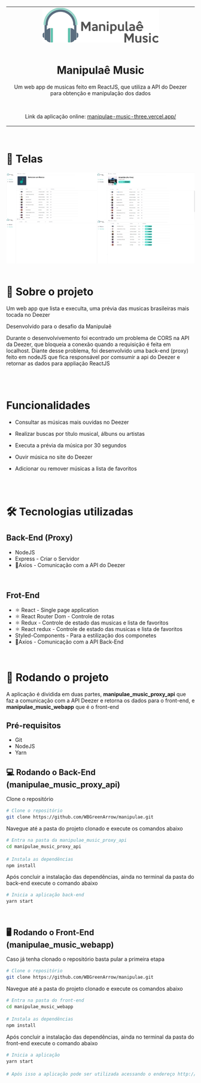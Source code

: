 
<table align="center">
 
 <tr>
  
  <td align="center" width="9999">
   
<img src="./manipulae-music-logo.png" style="display: block; margin: auto;" alt="manipulae-music_logo">

<br>

# Manipulaê Music

Um web app de musicas feito em ReactJS, que utiliza a API do Deezer para obtenção e manipulação dos dados
   
   <br>
   
   Link da aplicação online: <a href="https://manipulae-music-three.vercel.app/">manipulae-music-three.vercel.app/</a> 
   
</td>
 
 </tr>
 
</table>

<br>

# 🎨 Telas

<img src="./manipulae-music-screenshots.jpg">

<br>
<br>


# 📃 Sobre o projeto

Um web app que lista e execulta, uma prévia das musicas brasileiras mais tocada no Deezer

Desenvolvido para o desafio da Manipulaê

Durante o desenvolvivemento foi econtrado um problema de CORS na API da Deezer, que bloqueia a conexão quando a requisição é feita em localhost. Diante desse problema, foi desenvolvido uma back-end (proxy) feito em nodeJS que fica responsável por comsumir a api do Deezer e retornar as dados para appliação ReactJS

<br>
<br>

# Funcionalidades

-   Consultar as músicas mais ouvidas no Deezer

-   Realizar buscas por título musical, álbuns ou artistas

-   Executa a prévia da música por 30 segundos

-   Ouvir música no site do Deezer

-   Adicionar ou remover músicas a lista de favoritos

<br><br>

# 🛠 Tecnologias utilizadas

## Back-End (Proxy)

-   NodeJS
-   Express - Criar o Servidor
-   📡Axios - Comunicação com a API do Deezer

<br>

## Frot-End

-   ⚛ React - Single page application
-   ⚛ React Router Dom - Controle de rotas
-   ⚛ Redux - Controle de estado das musicas e lista de favoritos
-   ⚛ React redux - Controle de estado das musicas e lista de favoritos
-   Styled-Components - Para a estilização dos componetes
-   📡Axios - Comunicação com a API Back-End

<br>

# 🚀 Rodando o projeto

A aplicação é dividida em duas partes, <b>manipulae_music_proxy_api</b> que faz a comunicação com a API Deezer e retorna os dados para o front-end, e <b>manipulae_music_webapp</b> que é o front-end

## Pré-requisitos

-   Git
-   NodeJS
-   Yarn
    <br>

## 💻 Rodando o Back-End (manipulae_music_proxy_api)

Clone o repositório

```bash
# Clone o repositório
git clone https://github.com/WBGreenArrow/manipulae.git
```
Navegue até a pasta do projeto clonado e execute os comandos abaixo

```bash
# Entra na pasta da manipulae_music_proxy_api
cd manipulae_music_proxy_api

# Instala as dependências
npm install
```

Após concluir a instalação das dependências, ainda no terminal da pasta do back-end execute o comando abaixo


```bash
# Inicia a aplicação back-end
yarn start
```
<br>

## 🖥 Rodando o Front-End (manipulae_music_webapp)

Caso já tenha clonado o repositório basta pular a primeira etapa

```bash
# Clone o repositório
git clone https://github.com/WBGreenArrow/manipulae.git
```
Navegue até a pasta do projeto clonado e execute os comandos abaixo


```bash
# Entra na pasta do front-end
cd manipulae_music_webapp

# Instala as dependências
npm install
```


Após concluir a instalação das dependências, ainda no terminal da pasta do front-end execute o comando abaixo


```bash
# Inicia a aplicação
yarn start

# Após isso a aplicação pode ser utilizada acessando o endereço http://localhost:3000
```
